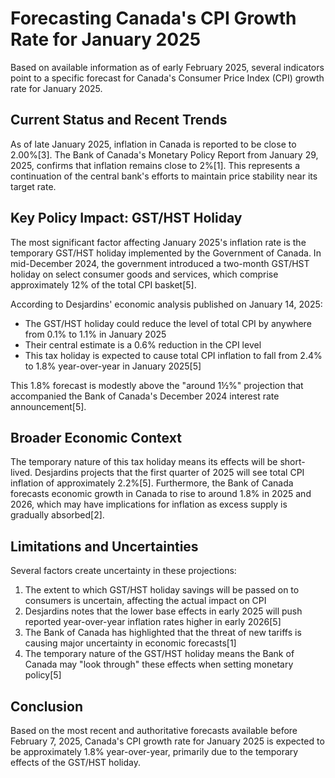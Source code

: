 # Forecasting Canada's CPI Growth Rate for January 2025

Based on available information as of early February 2025, several indicators point to a specific forecast for Canada's Consumer Price Index (CPI) growth rate for January 2025.

## Current Status and Recent Trends

As of late January 2025, inflation in Canada is reported to be close to 2.00%[3]. The Bank of Canada's Monetary Policy Report from January 29, 2025, confirms that inflation remains close to 2%[1]. This represents a continuation of the central bank's efforts to maintain price stability near its target rate.

## Key Policy Impact: GST/HST Holiday

The most significant factor affecting January 2025's inflation rate is the temporary GST/HST holiday implemented by the Government of Canada. In mid-December 2024, the government introduced a two-month GST/HST holiday on select consumer goods and services, which comprise approximately 12% of the total CPI basket[5].

According to Desjardins' economic analysis published on January 14, 2025:

- The GST/HST holiday could reduce the level of total CPI by anywhere from 0.1% to 1.1% in January 2025
- Their central estimate is a 0.6% reduction in the CPI level
- This tax holiday is expected to cause total CPI inflation to fall from 2.4% to 1.8% year-over-year in January 2025[5]

This 1.8% forecast is modestly above the "around 1½%" projection that accompanied the Bank of Canada's December 2024 interest rate announcement[5].

## Broader Economic Context

The temporary nature of this tax holiday means its effects will be short-lived. Desjardins projects that the first quarter of 2025 will see total CPI inflation of approximately 2.2%[5]. Furthermore, the Bank of Canada forecasts economic growth in Canada to rise to around 1.8% in 2025 and 2026, which may have implications for inflation as excess supply is gradually absorbed[2].

## Limitations and Uncertainties

Several factors create uncertainty in these projections:

1. The extent to which GST/HST holiday savings will be passed on to consumers is uncertain, affecting the actual impact on CPI
2. Desjardins notes that the lower base effects in early 2025 will push reported year-over-year inflation rates higher in early 2026[5]
3. The Bank of Canada has highlighted that the threat of new tariffs is causing major uncertainty in economic forecasts[1]
4. The temporary nature of the GST/HST holiday means the Bank of Canada may "look through" these effects when setting monetary policy[5]

## Conclusion

Based on the most recent and authoritative forecasts available before February 7, 2025, Canada's CPI growth rate for January 2025 is expected to be approximately 1.8% year-over-year, primarily due to the temporary effects of the GST/HST holiday.